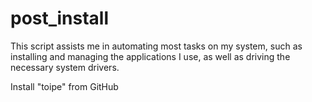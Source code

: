 # post_install

 This script assists me in automating most tasks on my system, such as installing and managing the applications I use, as well as driving the necessary system drivers.

Install "toipe" from GitHub
